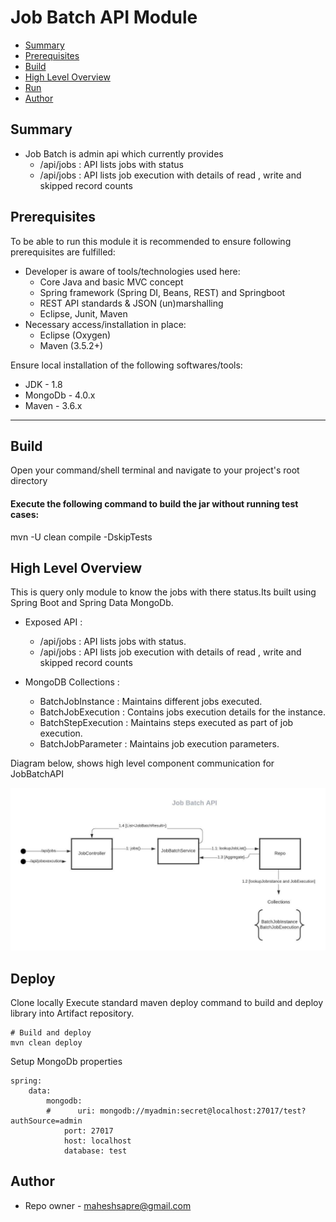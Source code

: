 # Job Batch API Module

* [Summary](#summary)
* [Prerequisites](#prerequisites)
* [Build](#build)
* [High Level Overview](#high-level-overview)
* [Run](#deploy)
* [Author](#author)

[img-jobbatchapi]: img/JobBatchAPI.jpeg

## Summary
+ Job Batch is admin api which currently provides 
    - /api/jobs : API lists jobs with status
    - /api/jobs : API lists job execution with details of read , write and skipped record counts

## Prerequisites

To be able to run this module it is recommended to ensure following prerequisites are fulfilled:

+ Developer is aware of tools/technologies used here:
    - Core Java and basic MVC concept
    - Spring framework (Spring DI, Beans, REST) and Springboot
    - REST API standards & JSON (un)marshalling
    - Eclipse, Junit, Maven
+ Necessary access/installation in place:
    - Eclipse (Oxygen)
    - Maven (3.5.2+)

Ensure local installation of the following softwares/tools:

* JDK - 1.8
* MongoDb - 4.0.x
* Maven - 3.6.x

---
## Build
Open your command/shell terminal and navigate to your project's root directory

#### Execute the following command to build the jar without running test cases:
mvn -U clean compile -DskipTests

## High Level Overview

This is query only module to know the jobs with there status.Its built using Spring Boot and Spring Data MongoDb.

+ Exposed API : 
    - /api/jobs : API lists jobs with status.
    - /api/jobs : API lists job execution with details of read , write and skipped record counts

+ MongoDB Collections :
    - BatchJobInstance : Maintains different jobs executed.
    - BatchJobExecution : Contains jobs execution details for the instance.
    - BatchStepExecution : Maintains steps executed as part of job execution.
    - BatchJobParameter : Maintains job execution parameters.

Diagram below, shows high level component communication for JobBatchAPI

![JobBatchAPI][img-jobbatchapi]
## Deploy

Clone locally
Execute standard maven deploy command to build and deploy library into Artifact repository.

```shell
# Build and deploy
mvn clean deploy
```
Setup MongoDb properties

```shell
spring:
    data:
        mongodb:
        #      uri: mongodb://myadmin:secret@localhost:27017/test?authSource=admin
            port: 27017
            host: localhost
            database: test
```
## Author

* Repo owner - maheshsapre@gmail.com
